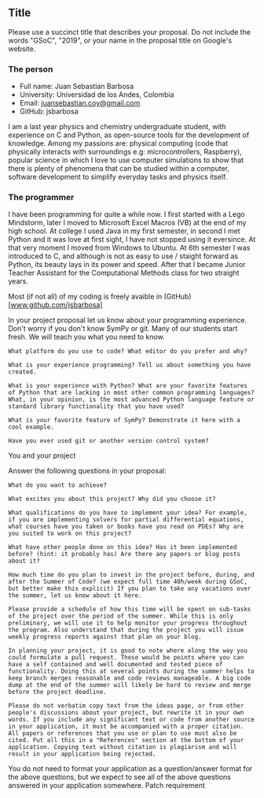 ## Title

Please use a succinct title that describes your proposal. Do not include the words "GSoC", "2019", or your name in the proposal title on Google's website.

### The person
- Full name: Juan Sebastian Barbosa
- University: Universidad de los Andes, Colombia
- Email: juansebastian.coy@gmail.com
- GitHub: jsbarbosa

I am a last year physics and chemistry undergraduate student, with experience on C and Python, as open-source tools for the development of knowledge. Among my passions are: physical computing (code that physically interacts with surroundings e.g: microcontrollers, Raspberry), popular science in which I love to use computer simulations to show that there is plenty of phenomena that can be studied within a computer, software development to simplify everyday tasks and physics itself. 

### The programmer

I have been programming for quite a while now. I first started with a Lego Mindstorm, later I moved to Microsoft Excel Macros (VB) at the end of my high school. At college I used Java in my first semester, in second I met Python and it was love at first sight, I have not stopped using it eversince. At that very moment I moved from Windows to Ubuntu. At 6th semester I was introduced to C, and although is not as easy to use / staight forward as Python, its beauty lays in its power and speed. After that I became Junior Teacher Assistant for the Computational Methods class for two straight years.

Most (if not all) of my coding is freely avaible in (GitHub)[www.github.com/jsbarbosa]

In your project proposal let us know about your programming experience. Don't worry if you don't know SymPy or git. Many of our students start fresh. We will teach you what you need to know.

    What platform do you use to code? What editor do you prefer and why?

    What is your experience programming? Tell us about something you have created.

    What is your experience with Python? What are your favorite features of Python that are lacking in most other common programming languages? What, in your opinion, is the most advanced Python language feature or standard library functionality that you have used?

    What is your favorite feature of SymPy? Demonstrate it here with a cool example.

    Have you ever used git or another version control system?

You and your project

Answer the following questions in your proposal:

    What do you want to achieve?

    What excites you about this project? Why did you choose it?

    What qualifications do you have to implement your idea? For example, if you are implementing solvers for partial differential equations, what courses have you taken or books have you read on PDEs? Why are you suited to work on this project?

    What have other people done on this idea? Has it been implemented before? (hint: it probably has) Are there any papers or blog posts about it?

    How much time do you plan to invest in the project before, during, and after the Summer of Code? (we expect full time 40h/week during GSoC, but better make this explicit) If you plan to take any vacations over the summer, let us know about it here.

    Please provide a schedule of how this time will be spent on sub-tasks of the project over the period of the summer. While this is only preliminary, we will use it to help monitor your progress throughout the program. Also understand that during the project you will issue weekly progress reports against that plan on your blog.

    In planning your project, it is good to note where along the way you could formulate a pull request. These would be points where you can have a self contained and well documented and tested piece of functionality. Doing this at several points during the summer helps to keep branch merges reasonable and code reviews manageable. A big code dump at the end of the summer will likely be hard to review and merge before the project deadline.

    Please do not verbatim copy text from the ideas page, or from other people's discussions about your project, but rewrite it in your own words. If you include any significant text or code from another source in your application, it must be accompanied with a proper citation. All papers or references that you use or plan to use must also be cited. Put all this in a "References" section at the bottom of your application. Copying text without citation is plagiarism and will result in your application being rejected.

You do not need to format your application as a question/answer format for the above questions, but we expect to see all of the above questions answered in your application somewhere.
Patch requirement
